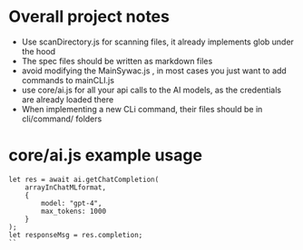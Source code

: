 # Overall project notes

- Use scanDirectory.js for scanning files, it already implements glob under the hood
- The spec files should be written as markdown files
- avoid modifying the MainSywac.js , in most cases you just want to add commands to mainCLI.js
- use core/ai.js for all your api calls to the AI models, as the credentials are already loaded there
- When implementing a new CLi command, their files should be in cli/command/ folders

# core/ai.js example usage

```
let res = await ai.getChatCompletion(
	arrayInChatMLformat, 
	{ 
		model: "gpt-4",
		max_tokens: 1000
	}
);
let responseMsg = res.completion;
``
